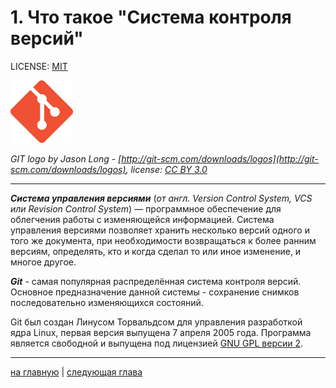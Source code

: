 # 1. Что такое "Система контроля версий"

LICENSE: [MIT](./license.md)

<img src="./img/git_logo.png" width="100"/>

*GIT logo by Jason Long - [http://git-scm.com/downloads/logos](http://git-scm.com/downloads/logos), license: [CC BY 3.0](https://creativecommons.org/licenses/by/3.0)*

---
***Система управления версиями*** (*от англ. Version Control System, VCS или Revision Control System*) — программное обеспечение для облегчения работы с изменяющейся информацией. Система управления версиями позволяет хранить несколько версий одного и того же документа, при необходимости возвращаться к более ранним версиям, определять, кто и когда сделал то или иное изменение, и многое другое.

***Git*** - самая популярная распределённая система контроля версий. Основное предназначение данной системы - сохранение снимков последовательно изменяющихся состояний.

Git был создан Линусом Торвальдсом для управления разработкой ядра Linux, первая версия выпущена 7 апреля 2005 года. Программа является свободной и выпущена под лицензией [GNU GPL версии 2](https://www.gnu.org/licenses/old-licenses/gpl-2.0.html).

---
[на главную](./README.md) | [следующая глава](./setup_git.md)